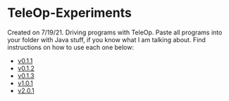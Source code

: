 # TeleOp-Experiments
Created on 7/19/21. Driving programs with TeleOp. Paste all programs into your folder with Java stuff, if you know what I am talking about. Find instructions on how to use each one below:
- [v0.1.1](https://github.com/Ftc-19374/TeleOp-Experiments/tree/main/Forward%20Seperate%20Motor%20Control%20aka%20v0.1.1/README.md)
- [v0.1.2](https://github.com/Ftc-19374/TeleOp-Experiments/blob/main/All%20direction%20control%20(Untested)%20aka%20v0.1.2/README.md)
- [v0.1.3](https://github.com/Ftc-19374/TeleOp-Experiments/tree/main/FBLR%20Movement%20(Untested)%20aka%20v0.1.3/README.md)
- [v1.0.1](https://github.com/Ftc-19374/TeleOp-Experiments/blob/main/Joystick%20Control%20(Untested)%20aka%20v1.0.1/README.md)
- [v2.0.1](https://github.com/Ftc-19374/TeleOp-Experiments/blob/main/Claw%20control%20aka%20v2.0.1/README.md)
